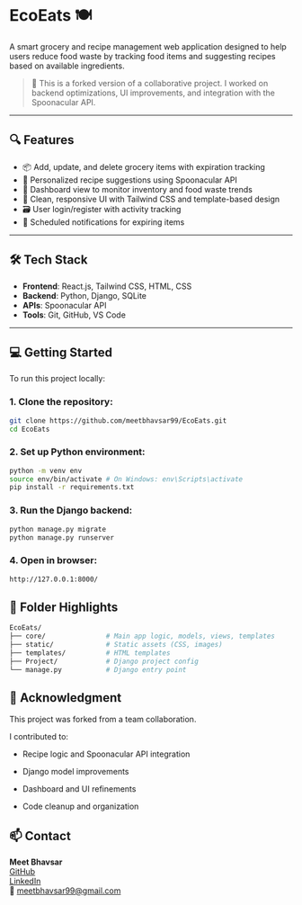 # EcoEats 🍽️

A smart grocery and recipe management web application designed to help users reduce food waste by tracking food items and suggesting recipes based on available ingredients.

> 🚀 This is a forked version of a collaborative project. I worked on backend optimizations, UI improvements, and integration with the Spoonacular API.

---

## 🔍 Features

- 📦 Add, update, and delete grocery items with expiration tracking
- 🧠 Personalized recipe suggestions using Spoonacular API
- 🧾 Dashboard view to monitor inventory and food waste trends
- 🧼 Clean, responsive UI with Tailwind CSS and template-based design
- 🗃️ User login/register with activity tracking
- 📅 Scheduled notifications for expiring items

---

## 🛠️ Tech Stack

- **Frontend**: React.js, Tailwind CSS, HTML, CSS
- **Backend**: Python, Django, SQLite
- **APIs**: Spoonacular API
- **Tools**: Git, GitHub, VS Code

---

## 💻 Getting Started

To run this project locally:

### 1. Clone the repository:

```bash
git clone https://github.com/meetbhavsar99/EcoEats.git
cd EcoEats
```

### 2. Set up Python environment:

```bash
python -m venv env
source env/bin/activate # On Windows: env\Scripts\activate
pip install -r requirements.txt
```

### 3. Run the Django backend:

```bash
python manage.py migrate
python manage.py runserver
```

### 4. Open in browser:

```bash
http://127.0.0.1:8000/
```

## 📁 Folder Highlights

```bash
EcoEats/
├── core/               # Main app logic, models, views, templates
├── static/             # Static assets (CSS, images)
├── templates/          # HTML templates
├── Project/            # Django project config
└── manage.py           # Django entry point
```

## 🙌 Acknowledgment

This project was forked from a team collaboration.

I contributed to:

- Recipe logic and Spoonacular API integration

- Django model improvements

- Dashboard and UI refinements

- Code cleanup and organization

## 📫 Contact

**Meet Bhavsar**  
[GitHub](https://github.com/meetbhavsar99)  
[LinkedIn](https://www.linkedin.com/in/meet-bhavsar-0059ba1b5/)  
📧 [meetbhavsar99@gmail.com](mailto:meetbhavsar99@gmail.com)
